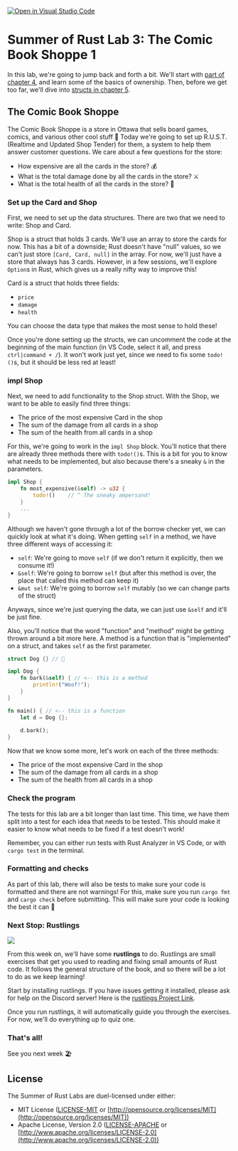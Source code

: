 [![Open in Visual Studio Code](https://classroom.github.com/assets/open-in-vscode-c66648af7eb3fe8bc4f294546bfd86ef473780cde1dea487d3c4ff354943c9ae.svg)](https://classroom.github.com/online_ide?assignment_repo_id=8906000&assignment_repo_type=AssignmentRepo)
# Summer of Rust Lab 3: The Comic Book Shoppe 1

In this lab, we're going to jump back and forth a bit. We'll start with [part of
chapter 4](https://doc.rust-lang.org/book/ch04-01-what-is-ownership.html), and
learn some of the basics of ownership. Then, before we get too far, we'll dive
into [structs in chapter
5](https://doc.rust-lang.org/book/ch05-00-structs.html).

## The Comic Book Shoppe

The Comic Book Shoppe is a store in Ottawa that sells board games, comics, and
various other cool stuff 🎲 Today we're going to set up R.U.S.T. (Realtime and
Updated Shop Tender) for them, a system to help them answer customer questions.
We care about a few questions for the store:

- How expensive are all the cards in the store? 💰
- What is the total damage done by all the cards in the store? ⚔️
- What is the total health of all the cards in the store? 🍎

### Set up the Card and Shop

First, we need to set up the data structures. There are two that we need to
write: Shop and Card.

Shop is a struct that holds 3 cards. We'll use an array to store the cards for
now. This has a bit of a downside; Rust doesn't have "null" values, so we can't
just store `[Card, Card, null]` in the array. For now, we'll just have a store
that always has 3 cards. However, in a few sessions, we'll explore `Option`s in
Rust, which gives us a really nifty way to improve this!

Card is a struct that holds three fields:

- `price`
- `damage`
- `health`

You can choose the data type that makes the most sense to hold these!

Once you're done setting up the structs, we can uncomment the code at the
beginning of the main function (in VS Code, select it all, and press
`ctrl|command + /`). It won't work just yet, since we need to fix some
`todo!()`s, but it should be less red at least!

### impl Shop

Next, we need to add functionality to the Shop struct. With the Shop, we want to
be able to easily find three things:

- The price of the most expensive Card in the shop
- The sum of the damage from all cards in a shop
- The sum of the health from all cards in a shop

For this, we're going to work in the `impl Shop` block. You'll notice that there
are already three methods there with `todo!()`s. This is a bit for you to know
what needs to be implemented, but also because there's a sneaky `&` in the
parameters.

```rust
impl Shop {
    fn most_expensive(&self) -> u32 {
        todo!()    // ^ The sneaky ampersand!
    }
    ...
}
```

Although we haven't gone through a lot of the borrow checker yet, we can quickly
look at what it's doing. When getting `self` in a method, we have three
different ways of accessing it:

- `self`: We're going to move `self` (if we don't return it explicitly, then we
  consume it!)
- `&self`: We're going to borrow `self` (but after this method is over, the
  place that called this method can keep it)
- `&mut self`: We're going to borrow `self` mutably (so we can change parts of
  the struct)

Anyways, since we're just querying the data, we can just use `&self` and it'll
be just fine.

Also, you'll notice that the word "function" and "method" might be getting
thrown around a bit more here. A method is a function that is "implemented" on a
struct, and takes `self` as the first parameter.

```rust
struct Dog {} // 🐶

impl Dog {
    fn bark(&self) { // <-- this is a method
        println!("Woof!");
    }
}

fn main() { // <-- this is a function
    let d = Dog {};
    
    d.bark();
}
```

Now that we know some more, let's work on each of the three methods:

- The price of the most expensive Card in the shop
- The sum of the damage from all cards in a shop
- The sum of the health from all cards in a shop

### Check the program

The tests for this lab are a bit longer than last time. This time, we have them
split into a test for each idea that needs to be tested. This should make it
easier to know what needs to be fixed if a test doesn't work!

Remember, you can either run tests with Rust Analyzer in VS Code, or with `cargo
test` in the terminal.

### Formatting and checks

As part of this lab, there will also be tests to make sure your code is
formatted and there are not warnings! For this, make sure you run `cargo fmt`
and `cargo check` before submitting. This will make sure your code is looking
the best it can 💯

### Next Stop: Rustlings

![](https://c.tenor.com/09_MQFWe3zQAAAAC/crab-crab-petting.gif)

From this week on, we'll have some **rustlings** to do. Rustlings are small
exercises that get you used to reading and fixing small amounts of Rust code. It
follows the general structure of the book, and so there will be a lot to do as
we keep learning!

Start by installing rustlings. If you have issues getting it installed, please
ask for help on the Discord server! Here is the [rustlings Project
Link](https://github.com/rust-lang/rustlings).

Once you run rustlings, it will automatically guide you through the exercises.
For now, we'll do everything up to quiz one.

### That's all!

See you next week 🏖️

## License

The Summer of Rust Labs are duel-licensed under either:

* MIT License ([LICENSE-MIT](LICENSE-MIT) or [http://opensource.org/licenses/MIT](http://opensource.org/licenses/MIT))
* Apache License, Version 2.0 ([LICENSE-APACHE](LICENSE-APACHE) or [http://www.apache.org/licenses/LICENSE-2.0](http://www.apache.org/licenses/LICENSE-2.0))
